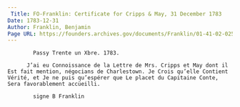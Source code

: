 ```yaml
---
 Title: FO-Franklin: Certificate for Cripps & May, 31 December 1783
Date: 1783-12-31
Author: Franklin, Benjamin
Page URL: https://founders.archives.gov/documents/Franklin/01-41-02-0252
---
```


          
            Passy Trente un Xbre. 1783.
          
          J’ai eu Connoissance de la Lettre de Mrs. Cripps et May dont il Est fait mention, négocians de Charlestown. Je Crois qu’elle Contient Vérité, et Je ne puis qu’espérer que Le placet du Capitaine Conte, Sera favorablement accüeilli.
          
            signe B Franklin
          
        
